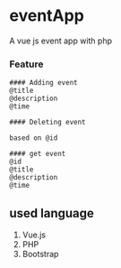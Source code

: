 # eventApp
A vue js event app with php

### Feature

    #### Adding event
    @title
    @description
    @time
    
    #### Deleting event
    
    based on @id
    
    #### get event 
    @id
    @title
    @description
    @time
    

## used language

1. Vue.js
2. PHP
3. Bootstrap
    
    




      
